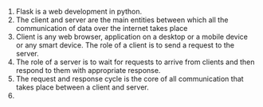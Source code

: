 1. Flask is a web development in python.
2. The client and server are the main entities between which all the communication of data over the internet takes place
3. Client is any web browser, application on a desktop or a mobile device or any smart device. The role of a client is to send a request to the server.
4. The role of a server is to wait for requests to arrive from clients and then respond to them with appropriate response.
5. The request and response cycle is the core of all communication that takes place between a client and server.
6. 
